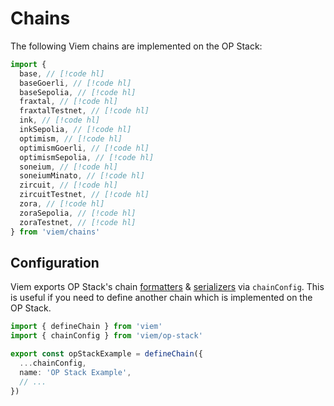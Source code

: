 # Chains

The following Viem chains are implemented on the OP Stack:

```ts
import {
  base, // [!code hl]
  baseGoerli, // [!code hl]
  baseSepolia, // [!code hl]
  fraxtal, // [!code hl]
  fraxtalTestnet, // [!code hl]
  ink, // [!code hl]
  inkSepolia, // [!code hl]
  optimism, // [!code hl]
  optimismGoerli, // [!code hl]
  optimismSepolia, // [!code hl]
  soneium, // [!code hl]
  soneiumMinato, // [!code hl]
  zircuit, // [!code hl]
  zircuitTestnet, // [!code hl]
  zora, // [!code hl]
  zoraSepolia, // [!code hl]
  zoraTestnet, // [!code hl]
} from 'viem/chains'
```

## Configuration

Viem exports OP Stack's chain [formatters](/docs/chains/formatters) & [serializers](/docs/chains/serializers) via `chainConfig`. This is useful if you need to define another chain which is implemented on the OP Stack.

```ts
import { defineChain } from 'viem'
import { chainConfig } from 'viem/op-stack'

export const opStackExample = defineChain({
  ...chainConfig,
  name: 'OP Stack Example',
  // ...
})
```
